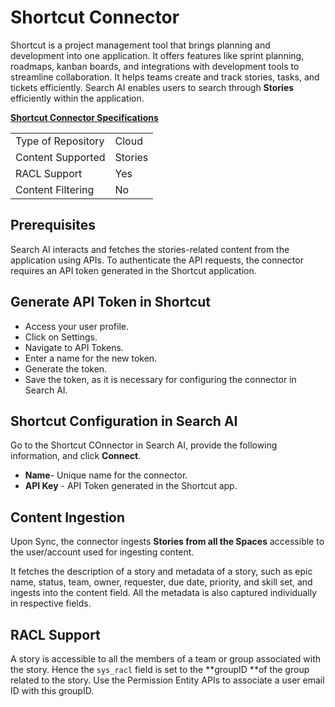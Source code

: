 # Shortcut Connector

Shortcut is a project management tool that brings planning and development into one application. It offers features like sprint planning, roadmaps, kanban boards, and integrations with development tools to streamline collaboration. It helps teams create and track stories, tasks, and tickets efficiently. Search AI enables users to search through **Stories** efficiently within the application.

**<span style="text-decoration:underline;">Shortcut Connector Specifications</span>**


<table>
  <tr>
   <td>Type of Repository 
   </td>
   <td>Cloud
   </td>
  </tr>
  <tr>
   <td>Content Supported
   </td>
   <td>Stories
   </td>
  </tr>
  <tr>
   <td>RACL Support
   </td>
   <td>Yes
   </td>
  </tr>
  <tr>
   <td>Content Filtering
   </td>
   <td>No
   </td>
  </tr>
</table>


## Prerequisites 

Search AI interacts and fetches the stories-related content from the application using APIs. To authenticate the API requests, the connector requires an API token generated in the Shortcut application. 

## Generate API Token in Shortcut

* Access your user profile. 
* Click on Settings. 
* Navigate to API Tokens. 
* Enter a name for the new token. 
* Generate the token. 
* Save the token, as it is necessary for configuring the connector in Search AI.


## Shortcut Configuration in Search AI

Go to the Shortcut COnnector in Search AI, provide the following information, and click **Connect**.

* **Name**- Unique name for the connector. 
* **API Key** - API Token generated in the Shortcut app. 


## Content Ingestion

Upon Sync, the connector ingests **Stories from all the Spaces** accessible to the user/account used for ingesting content. 

It fetches the description of a story and metadata of a story, such as epic name, status, team, owner, requester, due date, priority, and skill set, and ingests into the content field. All the metadata is also captured individually in respective fields. 


## RACL Support

A story is accessible to all the members of a team or group associated with the story. Hence the `sys_racl` field is set to the **groupID **of the group related to the story. Use the Permission Entity APIs to associate a user email ID with this groupID. 
